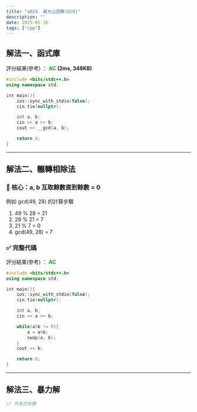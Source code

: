 ```yaml
---
title: "a024. 最大公因數(GCD)"
description: ""
date: 2025-05-16
tags: ["cpp"]
--- 
```


## 解法一、函式庫

評分結果(參考) ： **<font color="#00bb00">AC</font> (2ms, 348KB)**

```cpp
#include <bits/stdc++.h>
using namespace std;

int main(){
    ios::sync_with_stdio(false);
    cin.tie(nullptr);

    int a, b;
    cin >> a >> b;
    cout << __gcd(a, b);

    return 0;
}
```

***

## 解法二、輾轉相除法

### 🔹 核心：a, b 互取餘數直到餘數 = 0

例如 gcd(49, 28) 的計算步驟

1. 49 % 28 = 21
2. 28 % 21 = 7
3. 21 % 7 = 0
4. gcd(49, 28) = 7

### ✅ 完整代碼

評分結果(參考) ： **<font color="#00bb00">AC</font>**

```cpp
#include <bits/stdc++.h>
using namespace std;

int main(){
    ios::sync_with_stdio(false);
    cin.tie(nullptr);

    int a, b;
    cin >> a >> b;

    while(a%b != 0){
        a = a%b;
        swap(a, b);
    }
    cout << b;

    return 0;
}
```

***

## 解法三、暴力解

```cpp
// 作者在偷懶
```
